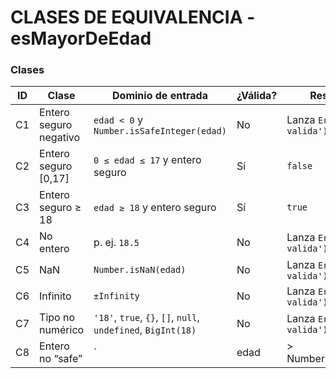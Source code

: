 # CLASES DE EQUIVALENCIA -esMayorDeEdad


### Clases
| ID | Clase | Dominio de entrada | ¿Válida? | Resultado esperado |
|---|---|---|---|---|
| C1 | Entero seguro negativo | `edad < 0` y `Number.isSafeInteger(edad)` | No | Lanza `Error('Edad no valida')` |
| C2 | Entero seguro [0,17] | `0 ≤ edad ≤ 17` y entero seguro | Sí | `false` |
| C3 | Entero seguro ≥ 18 | `edad ≥ 18` y entero seguro | Sí | `true` |
| C4 | No entero | p. ej. `18.5` | No | Lanza `Error('Edad no valida')` |
| C5 | NaN | `Number.isNaN(edad)` | No | Lanza `Error('Edad no valida')` |
| C6 | Infinito | `±Infinity` | No | Lanza `Error('Edad no valida')` |
| C7 | Tipo no numérico | `'18'`, `true`, `{}`, `[]`, `null`, `undefined`, `BigInt(18)` | No | Lanza `Error('Edad no valida')` |
| C8 | Entero no “safe” | `|edad| > Number.MAX_SAFE_INTEGER` | No | Lanza `Error('Edad no valida')` |
